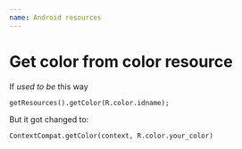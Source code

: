 ```yaml
---
name: Android resources
---
```


# Get color from color resource

If *used to be* this way
```
getResources().getColor(R.color.idname);
```
But it got changed to:
```
ContextCompat.getColor(context, R.color.your_color)
```
